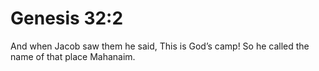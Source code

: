 # Genesis 32:2

And when Jacob saw them he said, This is God’s camp! So he called the name of that place Mahanaim.
